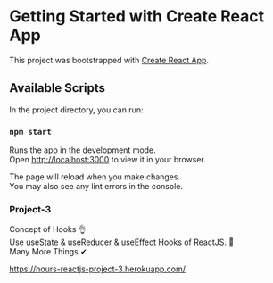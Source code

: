 # Getting Started with Create React App

This project was bootstrapped with [Create React App](https://github.com/facebook/create-react-app).

## Available Scripts

In the project directory, you can run:

### `npm start`

Runs the app in the development mode.\
Open [http://localhost:3000](http://localhost:3000) to view it in your browser.

The page will reload when you make changes.\
You may also see any lint errors in the console.


### Project-3

Concept of Hooks 👌 \
Use useState & useReducer & useEffect Hooks of ReactJS. 🙌\
Many More Things ✔

https://hours-reactjs-project-3.herokuapp.com/

